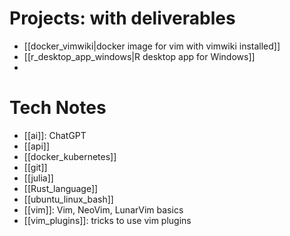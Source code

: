 # Projects: with deliverables
- [[docker_vimwiki|docker image for vim with vimwiki installed]]
- [[r_desktop_app_windows|R desktop app for Windows]]
-

# Tech Notes
- [[ai]]: ChatGPT
- [[api]]
- [[docker_kubernetes]]
- [[git]]
- [[julia]]
- [[Rust_language]]
- [[ubuntu_linux_bash]]
- [[vim]]: Vim, NeoVim, LunarVim basics
- [[vim_plugins]]: tricks to use vim plugins
